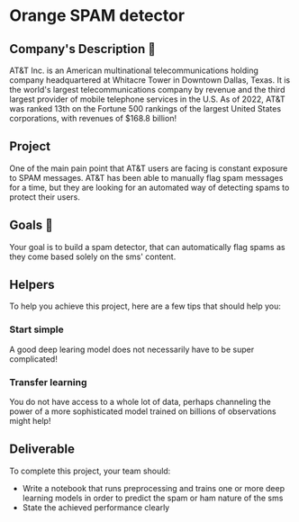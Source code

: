 # Orange SPAM detector
## Company's Description 📇
AT&T Inc. is an American multinational telecommunications holding company headquartered at Whitacre Tower in Downtown Dallas, Texas. It is the world's largest telecommunications company by revenue and the third largest provider of mobile telephone services in the U.S. As of 2022, AT&T was ranked 13th on the Fortune 500 rankings of the largest United States corporations, with revenues of $168.8 billion! 

## Project 
One of the main pain point that AT&T users are facing is constant exposure to SPAM messages.
AT&T has been able to manually flag spam messages for a time, but they are looking for an automated way of detecting spams to protect their users.

## Goals 🎯
Your goal is to build a spam detector, that can automatically flag spams as they come based solely on the sms' content.

## Helpers
To help you achieve this project, here are a few tips that should help you:

### Start simple
A good deep learing model does not necessarily have to be super complicated!

### Transfer learning
You do not have access to a whole lot of data, perhaps channeling the power of a more sophisticated model trained on billions of observations might help!

## Deliverable 
To complete this project, your team should:
* Write a notebook that runs preprocessing and trains one or more deep learning models in order to predict the spam or ham nature of the sms
* State the achieved performance clearly
